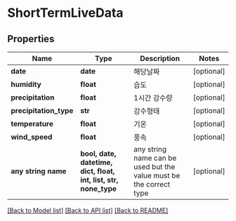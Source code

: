 # ShortTermLiveData


## Properties
Name | Type | Description | Notes
------------ | ------------- | ------------- | -------------
**date** | **date** | 해당날짜 | [optional] 
**humidity** | **float** | 습도 | [optional] 
**precipitation** | **float** | 1시간 강수량 | [optional] 
**precipitation_type** | **str** | 강수형태 | [optional] 
**temperature** | **float** | 기온 | [optional] 
**wind_speed** | **float** | 풍속 | [optional] 
**any string name** | **bool, date, datetime, dict, float, int, list, str, none_type** | any string name can be used but the value must be the correct type | [optional]

[[Back to Model list]](../README.md#documentation-for-models) [[Back to API list]](../README.md#documentation-for-api-endpoints) [[Back to README]](../README.md)


